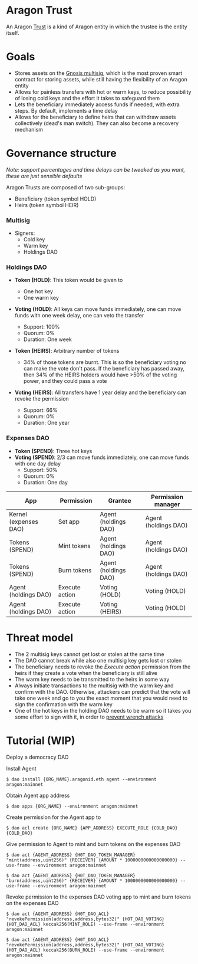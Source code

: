 # Aragon Trust

An Aragon [Trust](https://www.investopedia.com/terms/t/trust.asp) is a kind of Aragon entity in which the trustee is the entity itself.

# Goals

- Stores assets on the [Gnosis multisig](https://github.com/gnosis/MultiSigWallet), which is the most proven smart contract for storing assets, while still having the flexibility of an Aragon entity
- Allows for painless transfers with hot or warm keys, to reduce possibility of losing cold keys and the effort it takes to safeguard them
- Lets the beneficiary immediately access funds if needed, with extra steps. By default, implements a time delay
- Allows for the beneficiary to define heirs that can withdraw assets collectively (dead's man switch). They can also become a recovery mechanism

# Governance structure

*Note: support percentages and time delays can be tweaked as you want, these are just sensible defaults*



Aragon Trusts are composed of two sub-groups:

- Beneficiary (token symbol HOLD)
- Heirs (token symbol HEIR)



### Multisig

- Signers:
  - Cold key
  - Warm key
  - Holdings DAO
  
  

### Holdings DAO

- **Token (HOLD)**: This token would be given to

  - One hot key
  - One warm key

- **Voting (HOLD)**: All keys can move funds immediately, one can move funds with one week delay, one can veto the transfer
  
  - Support: 100%
  - Quorum: 0%
  - Duration: One week
  
- **Token (HEIRS)**: Arbitrary number of tokens
  
  - 34% of those tokens are burnt. This is so the beneficiary voting no can make the vote don't pass. If the beneficiary has passed away, then 34% of the HEIRS holders would have >50% of the voting power, and they could pass a vote
  
- **Voting (HEIRS)**: All transfers have 1 year delay and the beneficiary can revoke the permission
  - Support: 66%
  - Quorum: 0%
  - Duration: One year
  
  

### Expenses DAO

- **Token (SPEND)**: Three hot keys
- **Voting (SPEND)**: 2/3 can move funds immediately, one can move funds with one day delay
  - Support: 50%
  - Quorum: 0%
  - Duration: One day



| App                   | Permission     | Grantee              | Permission manager   |
| --------------------- | -------------- | -------------------- | -------------------- |
| Kernel (expenses DAO) | Set app        | Agent (holdings DAO) | Agent (holdings DAO) |
| Tokens (SPEND)        | Mint tokens    | Agent (holdings DAO) | Agent (holdings DAO) |
| Tokens (SPEND)        | Burn tokens    | Agent (holdings DAO) | Agent (holdings DAO) |
| Agent (holdings DAO)  | Execute action | Voting (HOLD)        | Voting (HOLD)        |
| Agent (holdings DAO)  | Execute action | Voting (HEIRS)       | Voting (HOLD)        |



# Threat model

- The 2 multisig keys cannot get lost or stolen at the same time
- The DAO cannot break while also one multisig key gets lost or stolen
- The beneficiary needs to revoke the *Execute action* permission from the heirs if they create a vote when the beneficiary is still alive
- The warm key needs to be transmitted to the heirs in some way
- Always initiate transactions to the multisig with the warm key and confirm with the DAO. Otherwise, attackers can predict that the vote will take one week and go to you the exact moment that you would need to sign the confirmation with the warm key
- One of the hot keys in the holding DAO needs to be warm so it takes you some effort to sign with it, in order to [prevent wrench attacks](https://xkcd.com/538/)

# Tutorial (WIP)

Deploy a democracy DAO

Install Agent

```
$ dao install {ORG_NAME}.aragonid.eth agent --environment aragon:mainnet
```

Obtain Agent app address

```
$ dao apps {ORG_NAME} --environment aragon:mainnet
```

Create permission for the Agent app to

```
$ dao acl create {ORG_NAME} {APP_ADDRESS} EXECUTE_ROLE {COLD_DAO} {COLD_DAO}
```

Give permission to Agent to mint and burn tokens on the expenses DAO

```
$ dao act {AGENT_ADDRESS} {H0T_DAO_TOKEN_MANAGER} "mint(address,uint256)" {RECEIVER} {AMOUNT * 1000000000000000000} --use-frame --environment aragon:mainnet

$ dao act {AGENT_ADDRESS} {H0T_DAO_TOKEN_MANAGER} "burn(address,uint256)" {RECEIVER} {AMOUNT * 1000000000000000000} --use-frame --environment aragon:mainnet
```

Revoke permission to the expenses DAO voting app to mint and burn tokens on the expenses DAO

```
$ dao act {AGENT_ADDRESS} {H0T_DAO_ACL} "revokePermission(address,address,bytes32)" {HOT_DAO_VOTING} {H0T_DAO_ACL} keccak256(MINT_ROLE) --use-frame --environment aragon:mainnet

$ dao act {AGENT_ADDRESS} {H0T_DAO_ACL} "revokePermission(address,address,bytes32)" {HOT_DAO_VOTING} {H0T_DAO_ACL} keccak256(BURN_ROLE) --use-frame --environment aragon:mainnet
```